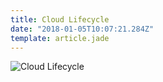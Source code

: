 ```yaml
---
title: Cloud Lifecycle
date: "2018-01-05T10:07:21.284Z"
template: article.jade
---
```


![Cloud Lifecycle](animation-2018-01-05_10-01-25.gif)

